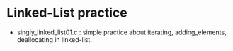 # Linked-List practice
* singly_linked_list01.c : simple practice about iterating, adding_elements, deallocating in linked-list.

